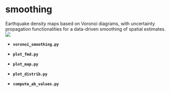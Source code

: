 # smoothing
Earthquake density maps based on Voronoi diagrams, 
with uncertainty propagation functionalities for a data-driven smoothing of spatial estimates.
 ![](/path/to/image.png)

* **`voronoi_smoothing.py`**

* **`plot_fmd.py`**

* **`plot_map.py`**

* **`plot_distrib.py`**

* **`compute_ab_values.py`** 

